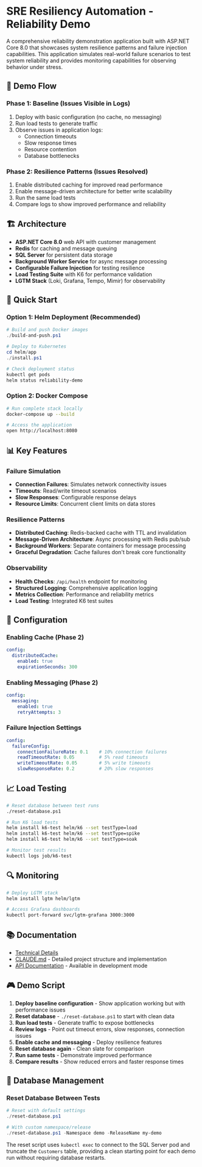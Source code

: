 # SRE Resiliency Automation - Reliability Demo

A comprehensive reliability demonstration application built with ASP.NET Core 8.0 that showcases system resilience patterns and failure injection capabilities. This application simulates real-world failure scenarios to test system reliability and provides monitoring capabilities for observing behavior under stress.

## 🎯 Demo Flow

### Phase 1: Baseline (Issues Visible in Logs)
1. Deploy with basic configuration (no cache, no messaging)
2. Run load tests to generate traffic
3. Observe issues in application logs:
   - Connection timeouts
   - Slow response times
   - Resource contention
   - Database bottlenecks

### Phase 2: Resilience Patterns (Issues Resolved)
1. Enable distributed caching for improved read performance
2. Enable message-driven architecture for better write scalability
3. Run the same load tests
4. Compare logs to show improved performance and reliability

## 🏗️ Architecture

- **ASP.NET Core 8.0** web API with customer management
- **Redis** for caching and message queuing
- **SQL Server** for persistent data storage
- **Background Worker Service** for async message processing
- **Configurable Failure Injection** for testing resilience
- **Load Testing Suite** with K6 for performance validation
- **LGTM Stack** (Loki, Grafana, Tempo, Mimir) for observability

## 🚀 Quick Start

### Option 1: Helm Deployment (Recommended)
```powershell
# Build and push Docker images
./build-and-push.ps1

# Deploy to Kubernetes
cd helm/app
./install.ps1

# Check deployment status
kubectl get pods
helm status reliability-demo
```

### Option 2: Docker Compose
```bash
# Run complete stack locally
docker-compose up --build

# Access the application
open http://localhost:8080
```

## 📊 Key Features

### Failure Simulation
- **Connection Failures**: Simulates network connectivity issues
- **Timeouts**: Read/write timeout scenarios
- **Slow Responses**: Configurable response delays
- **Resource Limits**: Concurrent client limits on data stores

### Resilience Patterns
- **Distributed Caching**: Redis-backed cache with TTL and invalidation
- **Message-Driven Architecture**: Async processing with Redis pub/sub
- **Background Workers**: Separate containers for message processing
- **Graceful Degradation**: Cache failures don't break core functionality

### Observability
- **Health Checks**: `/api/health` endpoint for monitoring
- **Structured Logging**: Comprehensive application logging
- **Metrics Collection**: Performance and reliability metrics
- **Load Testing**: Integrated K6 test suites

## 🔧 Configuration

### Enabling Cache (Phase 2)
```yaml
config:
  distributedCache:
    enabled: true
    expirationSeconds: 300
```

### Enabling Messaging (Phase 2)
```yaml
config:
  messaging:
    enabled: true
    retryAttempts: 3
```

### Failure Injection Settings
```yaml
config:
  failureConfig:
    connectionFailureRate: 0.1    # 10% connection failures
    readTimeoutRate: 0.05         # 5% read timeouts
    writeTimeoutRate: 0.05        # 5% write timeouts
    slowResponseRate: 0.2         # 20% slow responses
```

## 📈 Load Testing

```bash
# Reset database between test runs
./reset-database.ps1

# Run K6 load tests
helm install k6-test helm/k6 --set testType=load
helm install k6-test helm/k6 --set testType=spike
helm install k6-test helm/k6 --set testType=soak

# Monitor test results
kubectl logs job/k6-test
```

## 🔍 Monitoring

```bash
# Deploy LGTM stack
helm install lgtm helm/lgtm

# Access Grafana dashboards
kubectl port-forward svc/lgtm-grafana 3000:3000
```

## 📚 Documentation

- [Technical Details](src/ReliabilityDemo/wwwroot/technical.html)
- [CLAUDE.md](CLAUDE.md) - Detailed project structure and implementation
- [API Documentation](http://localhost:8080/swagger) - Available in development mode

## 🎮 Demo Script

1. **Deploy baseline configuration** - Show application working but with performance issues
2. **Reset database** - `./reset-database.ps1` to start with clean data
3. **Run load tests** - Generate traffic to expose bottlenecks
4. **Review logs** - Point out timeout errors, slow responses, connection issues
5. **Enable cache and messaging** - Deploy resilience features
6. **Reset database again** - Clean slate for comparison
7. **Run same tests** - Demonstrate improved performance
8. **Compare results** - Show reduced errors and faster response times

## 🔧 Database Management

### Reset Database Between Tests
```powershell
# Reset with default settings
./reset-database.ps1

# With custom namespace/release
./reset-database.ps1 -Namespace demo -ReleaseName my-demo
```

The reset script uses `kubectl exec` to connect to the SQL Server pod and truncate the `Customers` table, providing a clean starting point for each demo run without requiring database restarts.

